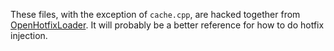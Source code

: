 These files, with the exception of `cache.cpp`, are hacked together from
[OpenHotfixLoader](https://github.com/apple1417/OpenHotfixLoader). It will probably be a better
reference for how to do hotfix injection.
